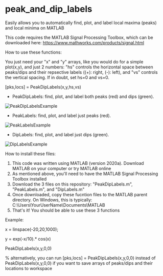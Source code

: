 # peak_and_dip_labels
Easily allows you to automatically find, plot, and label local maxima (peaks) and local minima on MATLAB

This code requires the MATLAB Signal Processing Toolbox, which can be downloaded here: 
https://www.mathworks.com/products/signal.html

How to use these functions:

You just need your "x" and "y" arrays, like you would do for a simple plot(x,y), and just 2 numbers: "hs" controls the horizontal space between peaks/dips and their repsective labels ((+): right, (-): left), and "vs" controls the vertical spacing. If in doubt, set hs=0 and vs=0.

[pks,locs] = PeakDipLabels(x,y,hs,vs)

- PeakDipLabels: find, plot, and label both peaks (red) and dips (green). 

![PeakDipLabelsExample](https://user-images.githubusercontent.com/26829946/112745104-c92e1080-8f5a-11eb-9178-8ca18cbb991e.png)

- PeakLabels: find, plot, and label just peaks (red). 

![PeakLabelsExample](https://user-images.githubusercontent.com/26829946/112745111-d6e39600-8f5a-11eb-8627-f2d950f31918.png)

- DipLabels: find, plot, and label just dips (green).

![DipLabelsExample](https://user-images.githubusercontent.com/26829946/112745113-dcd97700-8f5a-11eb-929f-c4060cbcd512.png)


How to install these files:
1. This code was written using MATLAB (version 2020a). Download MATLAB on your computer or try MATLAB online
2. As mentioned above, you'll need to have the MATLAB Signal Processing Toolbox installed
3. Download the 3 files on this repository: "PeakDipLabels.m", "PeakLabels.m", and "DipLabels.m"
4. Once downloaded, copy these fucntion files to the MATLAB parent directory. On Windows, this is typically: C:\Users\YourUserName\Documents\MATLAB
5. That's it! You should be able to use these 3 functions


Example:

x = linspace(-20,20,1000);

y = exp(-x/10).* cos(x)

PeakDipLabels(x,y,0,0)       

% alternatively, you can run [pks,locs] = PeakDipLabels(x,y,0,0) instead of PeakDipLabels(x,y,0,0) if you want to save arrays of peaks/dips and their locations to workspace

